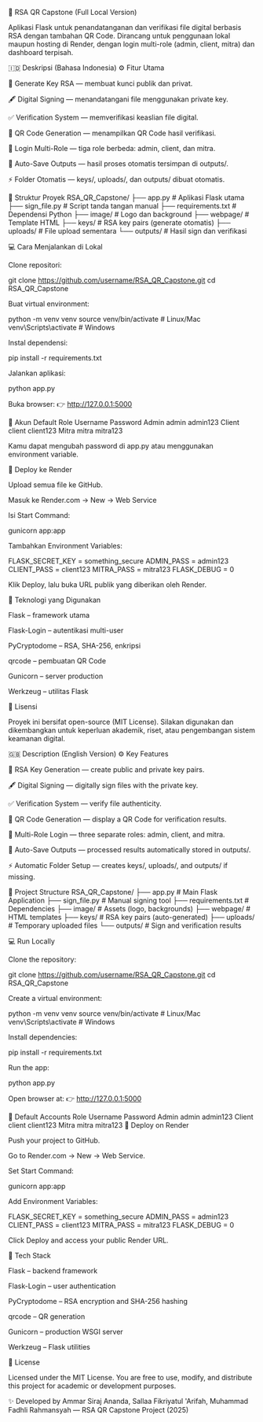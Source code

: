 🧠 RSA QR Capstone (Full Local Version)

Aplikasi Flask untuk penandatanganan dan verifikasi file digital berbasis RSA dengan tambahan QR Code.
Dirancang untuk penggunaan lokal maupun hosting di Render, dengan login multi-role (admin, client, mitra) dan dashboard terpisah.

🇮🇩 Deskripsi (Bahasa Indonesia)
⚙️ Fitur Utama

🔐 Generate Key RSA — membuat kunci publik dan privat.

🖋️ Digital Signing — menandatangani file menggunakan private key.

✅ Verification System — memverifikasi keaslian file digital.

🧾 QR Code Generation — menampilkan QR Code hasil verifikasi.

👥 Login Multi-Role — tiga role berbeda: admin, client, dan mitra.

📂 Auto-Save Outputs — hasil proses otomatis tersimpan di outputs/.

⚡ Folder Otomatis — keys/, uploads/, dan outputs/ dibuat otomatis.

🧩 Struktur Proyek
RSA_QR_Capstone/
├── app.py                 # Aplikasi Flask utama
├── sign_file.py           # Script tanda tangan manual
├── requirements.txt       # Dependensi Python
├── image/                 # Logo dan background
├── webpage/               # Template HTML
├── keys/                  # RSA key pairs (generate otomatis)
├── uploads/               # File upload sementara
└── outputs/               # Hasil sign dan verifikasi

💻 Cara Menjalankan di Lokal

Clone repositori:

git clone https://github.com/username/RSA_QR_Capstone.git
cd RSA_QR_Capstone


Buat virtual environment:

python -m venv venv
source venv/bin/activate  # Linux/Mac
venv\Scripts\activate     # Windows


Instal dependensi:

pip install -r requirements.txt


Jalankan aplikasi:

python app.py


Buka browser:
👉 http://127.0.0.1:5000

🔑 Akun Default
Role	Username	Password
Admin	admin	admin123
Client	client	client123
Mitra	mitra	mitra123

Kamu dapat mengubah password di app.py atau menggunakan environment variable.

🚀 Deploy ke Render

Upload semua file ke GitHub.

Masuk ke Render.com
 → New → Web Service

Isi Start Command:

gunicorn app:app


Tambahkan Environment Variables:

FLASK_SECRET_KEY = something_secure
ADMIN_PASS = admin123
CLIENT_PASS = client123
MITRA_PASS = mitra123
FLASK_DEBUG = 0


Klik Deploy, lalu buka URL publik yang diberikan oleh Render.

🧠 Teknologi yang Digunakan

Flask – framework utama

Flask-Login – autentikasi multi-user

PyCryptodome – RSA, SHA-256, enkripsi

qrcode – pembuatan QR Code

Gunicorn – server production

Werkzeug – utilitas Flask

🪪 Lisensi

Proyek ini bersifat open-source (MIT License).
Silakan digunakan dan dikembangkan untuk keperluan akademik, riset, atau pengembangan sistem keamanan digital.

🇬🇧 Description (English Version)
⚙️ Key Features

🔐 RSA Key Generation — create public and private key pairs.

🖋️ Digital Signing — digitally sign files with the private key.

✅ Verification System — verify file authenticity.

🧾 QR Code Generation — display a QR Code for verification results.

👥 Multi-Role Login — three separate roles: admin, client, and mitra.

📂 Auto-Save Outputs — processed results automatically stored in outputs/.

⚡ Automatic Folder Setup — creates keys/, uploads/, and outputs/ if missing.

🧩 Project Structure
RSA_QR_Capstone/
├── app.py                 # Main Flask Application
├── sign_file.py           # Manual signing tool
├── requirements.txt       # Dependencies
├── image/                 # Assets (logo, backgrounds)
├── webpage/               # HTML templates
├── keys/                  # RSA key pairs (auto-generated)
├── uploads/               # Temporary uploaded files
└── outputs/               # Sign and verification results

💻 Run Locally

Clone the repository:

git clone https://github.com/username/RSA_QR_Capstone.git
cd RSA_QR_Capstone


Create a virtual environment:

python -m venv venv
source venv/bin/activate  # Linux/Mac
venv\Scripts\activate     # Windows


Install dependencies:

pip install -r requirements.txt


Run the app:

python app.py


Open browser at:
👉 http://127.0.0.1:5000

🔑 Default Accounts
Role	Username	Password
Admin	admin	admin123
Client	client	client123
Mitra	mitra	mitra123
🚀 Deploy on Render

Push your project to GitHub.

Go to Render.com
 → New → Web Service.

Set Start Command:

gunicorn app:app


Add Environment Variables:

FLASK_SECRET_KEY = something_secure
ADMIN_PASS = admin123
CLIENT_PASS = client123
MITRA_PASS = mitra123
FLASK_DEBUG = 0


Click Deploy and access your public Render URL.

🧠 Tech Stack

Flask – backend framework

Flask-Login – user authentication

PyCryptodome – RSA encryption and SHA-256 hashing

qrcode – QR generation

Gunicorn – production WSGI server

Werkzeug – Flask utilities

🪪 License

Licensed under the MIT License.
You are free to use, modify, and distribute this project for academic or development purposes.

✨ Developed by Ammar Siraj Ananda, Sallaa Fikriyatul 'Arifah, Muhammad Fadhli Rahmansyah — RSA QR Capstone Project (2025)
